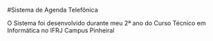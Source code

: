 #Sistema de Agenda Telefônica

O Sistema foi desenvolvido durante meu 2ª ano do Curso Técnico em Informática no IFRJ Campus Pinheiral